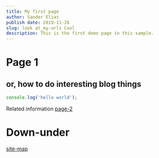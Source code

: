 ```yaml
---
title: My first page
author: Sander Elias
publish date: 2019-11-26
slug: look at_my-urls Cool
description: This is the first demo page in this sample.
---
```


# Page 1

## or, how to do interesting blog things

```typescript
console.log('hello world');
```

Related information [page-2](/blog/page-2)

# Down-under

[site-map](/home)
